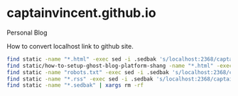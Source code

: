 # captainvincent.github.io
Personal Blog

How to convert localhost link to github site.
```bash
find static -name "*.html" -exec sed -i .sedbak 's/localhost:2368/captainvincent.github.io/g' '{}' \;
find static/how-to-setup-ghost-blog-platform-shang -name "*.html" -exec sed -i .sedbak 's/captainvincent.github.io/localhost:2368/g' '{}' \;
find static -name "robots.txt" -exec sed -i .sedbak 's/localhost:2368/captainvincent.github.io/g' '{}' \;
find static -name "*.rss" -exec sed -i .sedbak 's/localhost:2368/captainvincent.github.io/g' '{}' \;
find static -name "*.sedbak" | xargs rm -rf
```
